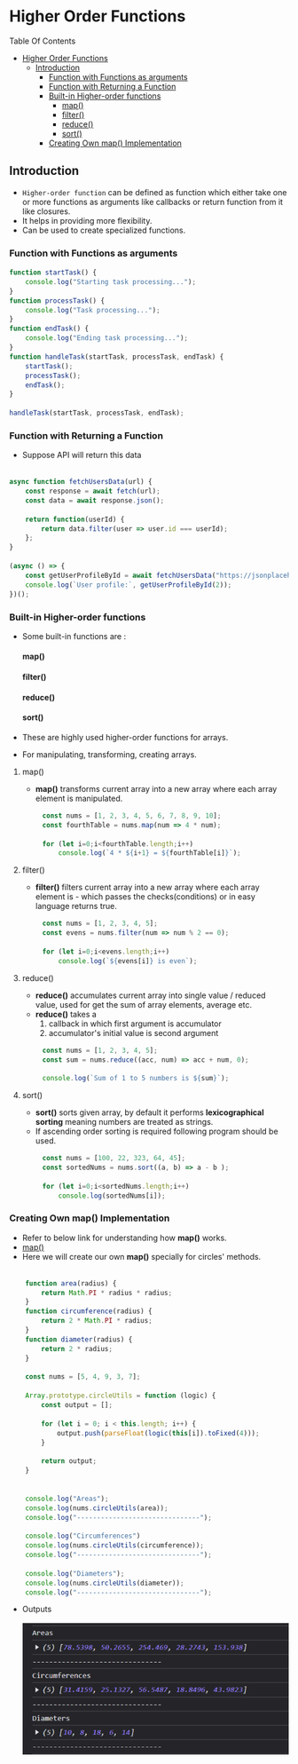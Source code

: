 # Higher Order Functions

Table Of Contents
- [Higher Order Functions](#higher-order-functions)
  - [Introduction](#introduction)
    - [Function with Functions as arguments](#function-with-functions-as-arguments)
    - [Function with Returning a Function](#function-with-returning-a-function)
    - [Built-in Higher-order functions](#built-in-higher-order-functions)
      - [map()](#map)
      - [filter()](#filter)
      - [reduce()](#reduce)
      - [sort()](#sort)
    - [Creating Own map() Implementation](#creating-own-map-implementation)


## Introduction

- `Higher-order function` can be defined as function which either take one or more functions as arguments like callbacks or return function from it like closures.
- It helps in providing more flexibility.
- Can be used to create specialized functions.

### Function with Functions as arguments

```Javascript
function startTask() {
    console.log("Starting task processing...");
}
function processTask() {
    console.log("Task processing...");
}
function endTask() {
    console.log("Ending task processing...");
}
function handleTask(startTask, processTask, endTask) {
    startTask();
    processTask();
    endTask();
}

handleTask(startTask, processTask, endTask);
```

### Function with Returning a Function
- Suppose API will return this data
```Javascript

async function fetchUsersData(url) {
    const response = await fetch(url);
    const data = await response.json();
  
    return function(userId) {
        return data.filter(user => user.id === userId);
    };
}

(async () => {
    const getUserProfileById = await fetchUsersData("https://jsonplaceholder.typicode.com/users");
    console.log(`User profile:`, getUserProfileById(2)); 
})();
```

### Built-in Higher-order functions

- Some built-in functions are :
  #### map()
  #### filter()
  #### reduce()
  #### sort()

- These are highly used higher-order functions for arrays.
- For manipulating, transforming, creating arrays.
  
1. map()
   - **map()** transforms current array into a new array where each array element is manipulated.
   ```Javascript
        const nums = [1, 2, 3, 4, 5, 6, 7, 8, 9, 10];
        const fourthTable = nums.map(num => 4 * num);

        for (let i=0;i<fourthTable.length;i++)
            console.log(`4 * ${i+1} = ${fourthTable[i]}`);
   ```

2. filter()
   - **filter()** filters current array into a new array where each array element is - which passes the checks(conditions) or in easy language returns true.
   ```Javascript
        const nums = [1, 2, 3, 4, 5];
        const evens = nums.filter(num => num % 2 == 0);

        for (let i=0;i<evens.length;i++)
            console.log(`${evens[i]} is even`);
   ```

3. reduce()
   - **reduce()** accumulates current array into single value / reduced value, used for get the sum of array elements, average etc.
   - **reduce()** takes a 
     1. callback in which first argument is accumulator
     2. accumulator's initial value is second argument
   
   ```Javascript
        const nums = [1, 2, 3, 4, 5];
        const sum = nums.reduce((acc, num) => acc + num, 0);

        console.log(`Sum of 1 to 5 numbers is ${sum}`);
   ```

4. sort()
   - **sort()** sorts given array, by default it performs **lexicographical sorting** meaning numbers are treated as strings.
   - If ascending order sorting is required following program should be used.
   ```Javascript
        const nums = [100, 22, 323, 64, 45];
        const sortedNums = nums.sort((a, b) => a - b );

        for (let i=0;i<sortedNums.length;i++)
            console.log(sortedNums[i]);
   ```

### Creating Own map() Implementation

- Refer to below link for understanding how **map()** works. 
- [map()](#map)
- Here we will create our own **map()** specially for circles' methods.

```Javascript
    
    function area(radius) {
        return Math.PI * radius * radius;
    }
    function circumference(radius) {
        return 2 * Math.PI * radius;
    }
    function diameter(radius) {
        return 2 * radius;
    }

    const nums = [5, 4, 9, 3, 7];

    Array.prototype.circleUtils = function (logic) {
        const output = [];

        for (let i = 0; i < this.length; i++) {
            output.push(parseFloat(logic(this[i]).toFixed(4)));
        }

        return output;
    }


    console.log("Areas");
    console.log(nums.circleUtils(area));
    console.log("-------------------------------");

    console.log("Circumferences")
    console.log(nums.circleUtils(circumference));
    console.log("-------------------------------");

    console.log("Diameters");
    console.log(nums.circleUtils(diameter));
    console.log("-------------------------------");

```
- Outputs<br><br>
  ![map-example](../img/hof.png)